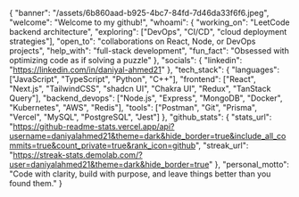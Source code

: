 {
  "banner": "/assets/6b860aad-b925-4bc7-84fd-7d46da33f6f6.jpeg",
  "welcome": "Welcome to my github!",
  "whoami": {
    "working_on": "LeetCode backend architecture",
    "exploring": ["DevOps", "CI/CD", "cloud deployment strategies"],
    "open_to": "collaborations on React, Node, or DevOps projects",
    "help_with": "full-stack development",
    "fun_fact": "Obsessed with optimizing code as if solving a puzzle"
  },
  "socials": {
    "linkedin": "https://linkedin.com/in/daniyal-ahmed21"
  },
  "tech_stack": {
    "languages": ["JavaScript", "TypeScript", "Python", "C++"],
    "frontend": ["React", "Next.js", "TailwindCSS", "shadcn UI", "Chakra UI", "Redux", "TanStack Query"],
    "backend_devops": ["Node.js", "Express", "MongoDB", "Docker", "Kubernetes", "AWS", "Redis"],
    "tools": ["Postman", "Git", "Prisma", "Vercel", "MySQL", "PostgreSQL", "Jest"]
  },
  "github_stats": {
    "stats_url": "https://github-readme-stats.vercel.app/api?username=daniyalahmed21&theme=dark&hide_border=true&include_all_commits=true&count_private=true&rank_icon=github",
    "streak_url": "https://streak-stats.demolab.com/?user=daniyalahmed21&theme=dark&hide_border=true"
  },
  "personal_motto": "Code with clarity, build with purpose, and leave things better than you found them."
}
